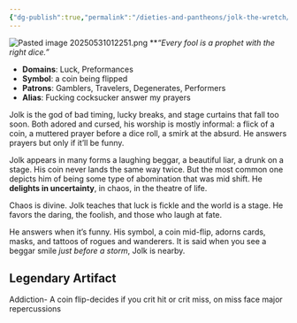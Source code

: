 ```yaml
---
{"dg-publish":true,"permalink":"/dieties-and-pantheons/jolk-the-wretch/","created":"2025-05-31T01:22:45.815-04:00","updated":"2025-07-28T06:17:17.338-04:00"}
---
```


![Pasted image 20250531012251.png](/img/user/Pics/Pasted%20image%2020250531012251.png)
**_“Every fool is a prophet with the right dice.”_  

- **Domains**: Luck, Preformances
- **Symbol**: a coin being flipped
- **Patrons**: Gamblers, Travelers, Degenerates, Performers
- **Alias**: Fucking cocksucker answer my prayers

Jolk is the god of bad timing, lucky breaks, and stage curtains that fall too soon. Both adored and cursed, his worship is mostly informal: a flick of a coin, a muttered prayer before a dice roll, a smirk at the absurd. He answers prayers  but only if it’ll be funny.

Jolk appears in many forms a laughing beggar, a beautiful liar, a drunk on a stage. His coin never lands the same way twice. But the most common one depicts him of being some type of abomination that was mid shift. He **delights in uncertainty**, in chaos, in the theatre of life. 

Chaos is divine. Jolk teaches that luck is fickle and the world is a stage. He favors the daring, the foolish, and those who laugh at fate.

He answers when it’s funny. His symbol, a coin mid-flip, adorns cards, masks, and tattoos of rogues and wanderers. It is said when you see a beggar smile _just before a storm_, Jolk is nearby.

## Legendary Artifact 

Addiction- A coin flip-decides if you crit hit or crit miss, on miss face major repercussions